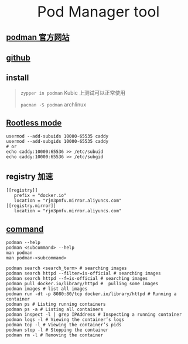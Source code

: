 <div style="text-align: center;font-size: 40px;">Pod Manager tool</div>

## [podman 官方网站](https://podman.io)

## [github](https://github.com/TomSweeneyRedHat/podman)

## install

> `zypper in podman` Kubic 上测试可以正常使用 
>
> `pacman -S podman` archlinux

## [Rootless mode](https://man.archlinux.org/man/podman.1#Rootless_mode)

```shell
usermod --add-subuids 10000-65535 caddy
usermod --add-subgids 10000-65535 caddy
# or
echo caddy:10000:65536 >> /etc/subuid
echo caddy:10000:65536 >> /etc/subgid
```
## registry 加速

```properties
[[registry]]
   prefix = "docker.io"
   location = "rjm3pmfv.mirror.aliyuncs.com"
[[registry.mirror]]
   location = "rjm3pmfv.mirror.aliyuncs.com"
```

## [command](https://docs.podman.io/en/latest/Commands.html)

```shell
podman --help
podman <subcommand> --help
man podman
man podman-<subcommand>

podman search <search_term> # searching images
podman search httpd --filter=is-official # searching images
podman search httpd --f=is-official # searching images
podman pull docker.io/library/httpd #  pulling some images
podman images # list all images
podman run -dt -p 8080:80/tcp docker.io/library/httpd # Running a container
podman ps # Listing running containers
podman ps -a # Listing all containers
podman inspect -l | grep IPAddress # Inspecting a running container
podman logs -l # Viewing the container’s logs
podman top -l # Viewing the container’s pids
podman stop -l # Stopping the container
podman rm -l # Removing the container
```